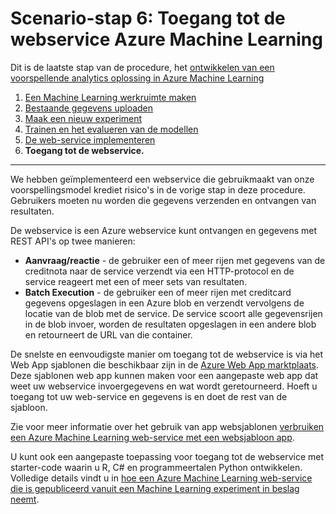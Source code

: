 <properties
    pageTitle="Stap 6: Toegang tot de webservice Machine Learning | Microsoft Azure"
    description="Stap 6 van het ontwikkelen van een oplossing voor anticiperende scenario: toegang tot een actieve Azure Machine Learning webservice."
    services="machine-learning"
    documentationCenter=""
    authors="garyericson"
    manager="jhubbard"
    editor="cgronlun"/>

<tags
    ms.service="machine-learning"
    ms.workload="data-services"
    ms.tgt_pltfrm="na"
    ms.devlang="na"
    ms.topic="article"
    ms.date="10/04/2016"
    ms.author="garye"/>


# <a name="walkthrough-step-6-access-the-azure-machine-learning-web-service"></a>Scenario-stap 6: Toegang tot de webservice Azure Machine Learning

Dit is de laatste stap van de procedure, het [ontwikkelen van een voorspellende analytics oplossing in Azure Machine Learning](machine-learning-walkthrough-develop-predictive-solution.md)


1.  [Een Machine Learning werkruimte maken](machine-learning-walkthrough-1-create-ml-workspace.md)
2.  [Bestaande gegevens uploaden](machine-learning-walkthrough-2-upload-data.md)
3.  [Maak een nieuw experiment](machine-learning-walkthrough-3-create-new-experiment.md)
4.  [Trainen en het evalueren van de modellen](machine-learning-walkthrough-4-train-and-evaluate-models.md)
5.  [De web-service implementeren](machine-learning-walkthrough-5-publish-web-service.md)
6.  **Toegang tot de webservice.**

----------

We hebben geïmplementeerd een webservice die gebruikmaakt van onze voorspellingsmodel krediet risico's in de vorige stap in deze procedure. Gebruikers moeten nu worden die gegevens verzenden en ontvangen van resultaten. 

De webservice is een Azure webservice kunt ontvangen en gegevens met REST API's op twee manieren:  

-   **Aanvraag/reactie** - de gebruiker een of meer rijen met gegevens van de creditnota naar de service verzendt via een HTTP-protocol en de service reageert met een of meer sets van resultaten.
-   **Batch Execution** - de gebruiker een of meer rijen met creditcard gegevens opgeslagen in een Azure blob en verzendt vervolgens de locatie van de blob met de service. De service scoort alle gegevensrijen in de blob invoer, worden de resultaten opgeslagen in een andere blob en retourneert de URL van die container.  

De snelste en eenvoudigste manier om toegang tot de webservice is via het Web App sjablonen die beschikbaar zijn in de [Azure Web App marktplaats](https://azure.microsoft.com/marketplace/web-applications/all/).
Deze sjablonen web app kunnen maken voor een aangepaste web app dat weet uw webservice invoergegevens en wat wordt geretourneerd. Hoeft u toegang tot uw web-service en gegevens is en doet de rest van de sjabloon.

Zie voor meer informatie over het gebruik van app websjablonen [verbruiken een Azure Machine Learning web-service met een websjabloon app](machine-learning-consume-web-service-with-web-app-template.md).

U kunt ook een aangepaste toepassing voor toegang tot de webservice met starter-code waarin u R, C# en programmeertalen Python ontwikkelen.
Volledige details vindt u in [hoe een Azure Machine Learning web-service die is gepubliceerd vanuit een Machine Learning experiment in beslag neemt](machine-learning-consume-web-services.md).
